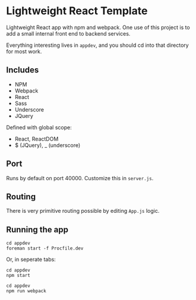 # Lightweight React Template

Lightweight React app with npm and webpack. One use of this project is to add a small internal front end to backend services.

Everything interesting lives in `appdev`, and you should cd into that directory for most work.

## Includes

- NPM
- Webpack
- React
- Sass
- Underscore
- JQuery

Defined with global scope:
- React, ReactDOM
- $ (JQuery), _ (underscore)

## Port

Runs by default on port 40000. Customize this in `server.js`.

## Routing

There is very primitive routing possible by editing `App.js` logic.

## Running the app

```
cd appdev
foreman start -f Procfile.dev
```

Or, in seperate tabs:

```
cd appdev
npm start
```

```
cd appdev
npm run webpack
```
